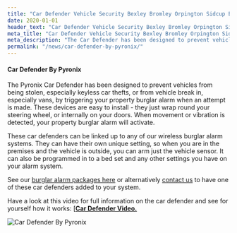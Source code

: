 ```yaml
---
title: "Car Defender Vehicle Security Bexley Bromley Orpington Sidcup Eltham"
date: 2020-01-01
header_text: "Car Defender Vehicle Security Bexley Bromley Orpington Sidcup Eltham"
meta_title: "Car Defender Vehicle Security Bexley Bromley Orpington Sidcup Eltham"
meta_description: "The Car Defender has been designed to prevent vehicles from being stolen or from vehicle break ins by triggering your burglar alarm when an attempt is made"
permalink: "/news/car-defender-by-pyronix/"
---
```


#### Car Defender By Pyronix

The Pyronix Car Defender has been designed to prevent vehicles from being stolen, especially keyless car thefts, or from vehicle break in, especially vans, by triggering your property burglar alarm when an attempt is made. These devices are easy to install - they just wrap round your steering wheel, or internally on your doors. When movement or vibration is detected, your property burglar alarm will activate.

These car defenders can be linked up to any of our wireless burglar alarm systems. They can have their own unique setting, so when you are in the premises and the vehicle is outside, you can arm just the vehicle sensor. It can also be programmed in to a bed set and any other settings you have on your alarm system.

See our [burglar alarm packages here](../categories/burglar-alarms.php.html) or alternatively [contact us](../contact.php.html) to have one of these car defenders added to your system.

Have a look at this video for full information on the car defender and see for yourself how it works: [](https://youtu.be/-ITA2MsqPCA) [**[Car Defender Video](https://youtu.be/-ITA2MsqPCA)**[**.**](https://youtu.be/-ITA2MsqPCA)

![Car Defender By Pyronix](https://res.cloudinary.com/kbs/image/upload/nnxlqze2rajr4a3ty4xj.jpg)